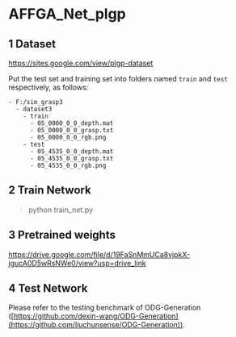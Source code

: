 # AFFGA_Net_plgp

## 1 Dataset

https://sites.google.com/view/plgp-dataset

Put the test set and training set into folders named `train` and `test` respectively, as follows:

```
- F:/sim_grasp3
  - dataset3
    - train
      - 05_0000_0_0_depth.mat
      - 05_0000_0_0_grasp.txt
      - 05_0000_0_0_rgb.png
    - test
      - 05_4535_0_0_depth.mat
      - 05_4535_0_0_grasp.txt
      - 05_4535_0_0_rgb.png
```

## 2 Train Network

> python train_net.py

## 3 Pretrained weights

https://drive.google.com/file/d/19FaSnMmUCa8yjpkX-jgucA0D5wRsNWe0/view?usp=drive_link

## 4 Test Network

Please refer to the testing benchmark of ODG-Generation ([https://github.com/dexin-wang/ODG-Generation](https://github.com/liuchunsense/ODG-Generation)).
